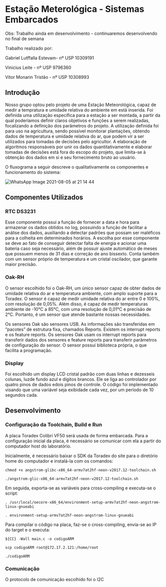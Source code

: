 # Estação Meterológica - Sistemas Embarcados

Obs: Trabalho ainda em desenvolvimento - continuaremos desenvolvendo no final de semana

Trabalho realizado por:

  Gabriel Lutffalla Estevam- nº USP 10309191
  
  Vinicius Leite - nº USP 9796360
  
  Vitor Monarin Tristão - nº USP 10308993

## Introdução

Nosso grupo optou pelo projeto de uma Estação Meteorológica, capaz de medir a tempratura e umidade relativa do ambiente em está inserida. Foi definida uma utilização específica para a estação a ser montada, a partir da qual poderíamos definir claros objetivos e funções a serem realizadas, focalizando a definição dos parâmetros do projeto. A utilização definida foi para uso na agricultura, sendo possível monitorar plantações, obtendo dados de temperatura e umidade relativa do ar, que podem vir a ser utilizados para tomadas de decisões pelo agricultor. A elaboração de algoritmos responsáveis por unir os dados quantitativamente e elaborar tomadas de decisões está fora do escopo do projeto, que limita-se à obtenção dos dados em si e seu fornecimento bruto ao usuário.

O fluxograma a seguir descreve o qualitativamente os componentes e funcionamento do sistema:

![WhatsApp Image 2021-08-05 at 21 14 44](https://user-images.githubusercontent.com/82786123/128452197-1c6f21d0-bb1a-4ab9-800a-294f3cd74c8a.jpeg)


## Componentes Utilizados

### RTC DS3231

Esse componente possui a função de fornecer a data e hora para armazenar os dados obtidos no log, possuindo a função de facilitar a análise dos dados, auxiliando a detectar padrões que possam ser maléficos para a colheita em determinados horários. A escolha por esse componente se deve ao fato de conseguir detectar falta de energia e acionar uma bateria caso seja necessário, além de possuir ajuste automático de meses que possuem menos de 31 dias e correção de ano bissexto. Conta também com um sensor próprio de temperatura e um cristal oscilador, que garante maior precisão.

### Oak-RH

O sensor escolhido foi o Oak-RH, um único sensor capaz de obter dados de umidade relativa do ar e temperatura ambiente, com amplo suporte para a Toradex. O sensor é capaz de medir umidade relativa do ar entre 0 e 100%, com resolução de 0,05%. Além disso, é capaz de medir temperaturas ambiente de -10°C a 85°C, com uma resolução de 0,01°C e precisão de 2°C. Portanto, é um sensor que atende bastante nossas necessidades.

Os sensores Oak são sensores USB. As informações são transferidas em “pacotes” de estrutura fixa, chamados Reports. Existem os interrupt reports e os feature reports. Os sensores Oak usam os interrupt reports para transferir dados dos sensores e feature reports para transferir parâmetros de configuração do sensor. O sensor possui biblioteca própria, o que facilita a programação.

### Display

Foi escolhido um display LCD cristal padrão com duas linhas e dezesseis colunas, luzde fundo azul e dígitos brancos. Ele se liga ao controlador por quatro pinos de dados edois pinos de controle. O código foi implementado visando que uma variável seja exibidade cada vez, por um período de 10 segundos cada.


## Desenvolvimento

### Configuração da Toolchain, Build e Run

A placa Toradex Colibri VF50 será usada de forma embarcada. Para a configuração inicial da placa, é necessário se comunicar com ela a partir do computador host do laboratório. 

Inicialmente, é necessário baixar o SDK da Toradex do site para o diretório home do computador e instalá-la com os comandos:

    chmod +x angstrom-glibc-x86_64-armv7at2hf-neon-v2017.12-toolchain.sh
    
    ./angstrom-glic-x86_64-armv7at2hf-neon-v2017.12-toolchain.sh
    
Em seguida, exporta-se as variáveis para cross-compiling e executa-se o script:

    . /usr/local/oecore-x86_64/environment-setup-armv7at2hf-neon-angstrom-linux-gnueabi
    
    . environment-setup-armv7at2hf-neon-angstrom-linux-gnueabi
    
Para compilar o código na placa, faz-se o cross-compiling, envia-se ao IP do target e o executa:

    ${CC} -Wall main.c -o codigoARM
    
    scp codigoARM root@172.17.2.121:/home/root
    
    ./codigoARM


### Comunicação

O protocolo de comunicação escolhido foi o I2C


